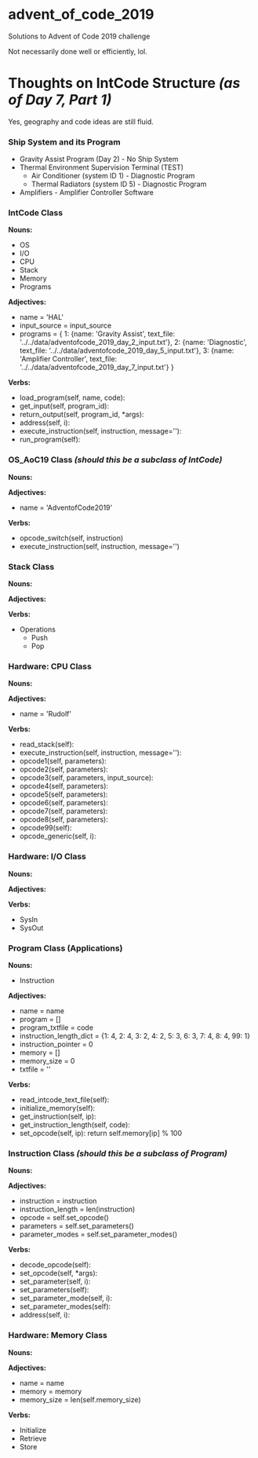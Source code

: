 # advent_of_code_2019
 Solutions to Advent of Code 2019 challenge

 Not necessarily done well or efficiently, lol.
 
#

# Thoughts on IntCode Structure _(as of Day 7, Part 1)_

Yes, geography and code ideas are still fluid.

### Ship System and its Program
- Gravity Assist Program (Day 2) - No Ship System
- Thermal Environment Supervision Terminal (TEST)
    - Air Conditioner (system ID 1) - Diagnostic Program
    - Thermal Radiators (system ID 5) - Diagnostic Program
- Amplifiers - Amplifier Controller Software


### IntCode Class
**Nouns:**
- OS
- I/O
- CPU
- Stack
- Memory
- Programs

**Adjectives:**
- name = 'HAL'
- input_source = input_source
- programs = {
    1: {name: 'Gravity Assist', text_file: '../../data/adventofcode_2019_day_2_input.txt'},
    2: {name: 'Diagnostic', text_file: '../../data/adventofcode_2019_day_5_input.txt'},
    3: {name: 'Amplifier Controller', text_file: '../../data/adventofcode_2019_day_7_input.txt'}
    }

**Verbs:**
- load_program(self, name, code):
- get_input(self, program_id):
- return_output(self, program_id, *args):
- address(self, i):
- execute_instruction(self, instruction, message=''):
- run_program(self):
        
### OS_AoC19 Class _(should this be a subclass of IntCode)_
**Nouns:**

**Adjectives:**
- name = 'AdventofCode2019'

**Verbs:**
- opcode_switch(self, instruction)
- execute_instruction(self, instruction, message='')

### Stack Class
**Nouns:**

**Adjectives:**

**Verbs:**
- Operations
    - Push
    - Pop

### Hardware:  CPU Class
**Nouns:**

**Adjectives:**
- name = 'Rudolf'

**Verbs:**
- read_stack(self):
- execute_instruction(self, instruction, message=''):
- opcode1(self, parameters):
- opcode2(self, parameters):
- opcode3(self, parameters, input_source):
- opcode4(self, parameters):
- opcode5(self, parameters):
- opcode6(self, parameters):
- opcode7(self, parameters):
- opcode8(self, parameters):
- opcode99(self):
- opcode_generic(self, i):

### Hardware:  I/O Class
**Nouns:**

**Adjectives:**

**Verbs:**
- SysIn
- SysOut

### Program Class (Applications)
**Nouns:**
- Instruction

**Adjectives:**
- name = name
- program = []
- program_txtfile = code
- instruction_length_dict = {1: 4, 2: 4, 3: 2, 4: 2, 5: 3, 6: 3, 7: 4, 8: 4, 99: 1}
- instruction_pointer = 0
- memory = []
- memory_size = 0
- txtfile = ''

**Verbs:**
- read_intcode_text_file(self):
- initialize_memory(self):
- get_instruction(self, ip):
- get_instruction_length(self, code):
- set_opcode(self, ip):
        return self.memory[ip] % 100

### Instruction Class _(should this be a subclass of Program)_
**Nouns:**

**Adjectives:**
- instruction = instruction
- instruction_length = len(instruction)
- opcode = self.set_opcode()
- parameters = self.set_parameters()
- parameter_modes = self.set_parameter_modes()

**Verbs:**
- decode_opcode(self):
- set_opcode(self, *args):
- set_parameter(self, i):
- set_parameters(self):
- set_parameter_mode(self, i):
- set_parameter_modes(self):
- address(self, i):

### Hardware:  Memory Class
**Nouns:**

**Adjectives:**
- name = name
- memory = memory
- memory_size = len(self.memory_size)  

**Verbs:**
- Initialize
- Retrieve
- Store

